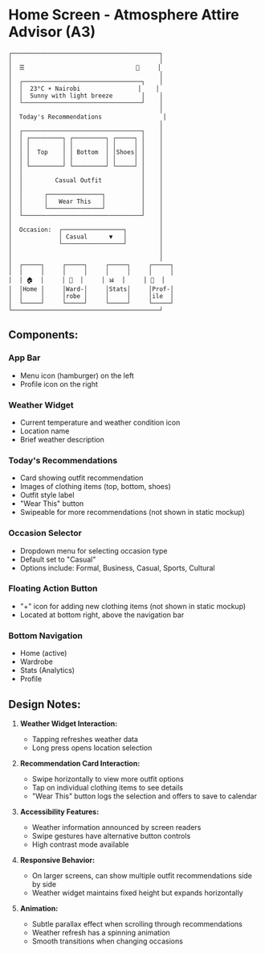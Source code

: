 # Home Screen - Atmosphere Attire Advisor (A3)

```
┌─────────────────────────────────────────┐
│                                         │
│  ☰                               👤     │
│                                         │
│  ┌─────────────────────────────────┐    │
│  │  23°C ☀️ Nairobi                │    │
│  │  Sunny with light breeze        │    │
│  └─────────────────────────────────┘    │
│                                         │
│  Today's Recommendations                 │
│                                         │
│  ┌─────────────────────────────────┐    │
│  │ ┌─────────┐ ┌─────────┐ ┌─────┐ │    │
│  │ │         │ │         │ │     │ │    │
│  │ │  Top    │ │ Bottom  │ │Shoes│ │    │
│  │ │         │ │         │ │     │ │    │
│  │ └─────────┘ └─────────┘ └─────┘ │    │
│  │                                 │    │
│  │         Casual Outfit           │    │
│  │                                 │    │
│  │      ┌───────────────┐          │    │
│  │      │   Wear This   │          │    │
│  │      └───────────────┘          │    │
│  └─────────────────────────────────┘    │
│                                         │
│  Occasion:  ┌─────────────────┐         │
│             │ Casual      ▼   │         │
│             └─────────────────┘         │
│                                         │
│                                         │
│  ┌─────┐     ┌─────┐     ┌─────┐     ┌─────┐
│  │     │     │     │     │     │     │     │
│  │ 🏠  │     │ 👕  │     │ 📊  │     │ 👤  │
│  │Home │     │Ward-│     │Stats│     │Prof-│
│  │     │     │robe │     │     │     │ile  │
│  └─────┘     └─────┘     └─────┘     └─────┘
└─────────────────────────────────────────┘
```

## Components:

### App Bar
- Menu icon (hamburger) on the left
- Profile icon on the right

### Weather Widget
- Current temperature and weather condition icon
- Location name
- Brief weather description

### Today's Recommendations
- Card showing outfit recommendation
- Images of clothing items (top, bottom, shoes)
- Outfit style label
- "Wear This" button
- Swipeable for more recommendations (not shown in static mockup)

### Occasion Selector
- Dropdown menu for selecting occasion type
- Default set to "Casual"
- Options include: Formal, Business, Casual, Sports, Cultural

### Floating Action Button
- "+" icon for adding new clothing items (not shown in static mockup)
- Located at bottom right, above the navigation bar

### Bottom Navigation
- Home (active)
- Wardrobe
- Stats (Analytics)
- Profile

## Design Notes:

1. **Weather Widget Interaction:**
   - Tapping refreshes weather data
   - Long press opens location selection

2. **Recommendation Card Interaction:**
   - Swipe horizontally to view more outfit options
   - Tap on individual clothing items to see details
   - "Wear This" button logs the selection and offers to save to calendar

3. **Accessibility Features:**
   - Weather information announced by screen readers
   - Swipe gestures have alternative button controls
   - High contrast mode available

4. **Responsive Behavior:**
   - On larger screens, can show multiple outfit recommendations side by side
   - Weather widget maintains fixed height but expands horizontally

5. **Animation:**
   - Subtle parallax effect when scrolling through recommendations
   - Weather refresh has a spinning animation
   - Smooth transitions when changing occasions
